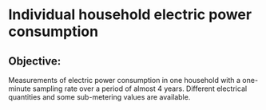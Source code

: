   # Individual household electric power consumption


Objective:
----------
Measurements of electric power consumption in one household with a one-minute sampling rate over a period of almost 4 years. Different electrical quantities and some sub-metering values are available.
